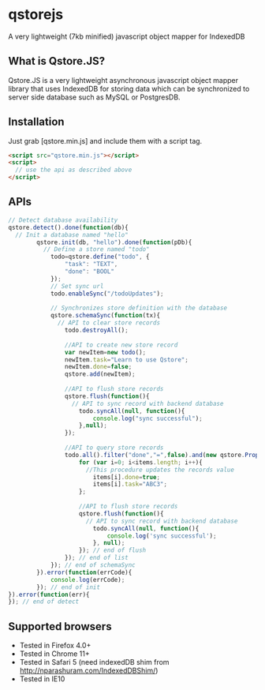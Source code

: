 qstorejs
========
A very lightweight (7kb minified) javascript object mapper for IndexedDB

What is Qstore.JS?
------------------
Qstore.JS is a very lightweight asynchronous javascript object mapper library that uses IndexedDB for storing data which can be synchronized to server side database such as MySQL or PostgresDB. 

Installation
------------
Just grab [qstore.min.js] and include them with a script tag.

```html
<script src="qstore.min.js"></script>
<script>
  // use the api as described above 
</script>
```
APIs
------------------
```js
// Detect database availability
qstore.detect().done(function(db){
  // Init a database named "hello"
		qstore.init(db, "hello").done(function(pDb){	
		  // Define a store named "todo"
			todo=qstore.define("todo", {
				"task": "TEXT",
				"done": "BOOL"
			});
			// Set sync url
			todo.enableSync("/todoUpdates");
			
			// Synchronizes store definition with the database
			qstore.schemaSync(function(tx){
			  // API to clear store records
				todo.destroyAll();
				
				//API to create new store record
				var newItem=new todo();
				newItem.task="Learn to use Qstore";
				newItem.done=false;
				qstore.add(newItem);
				
				//API to flush store records
				qstore.flush(function(){
				  // API to sync record with backend database
					todo.syncAll(null, function(){
						console.log("sync successful");
					},null);
				});
				
				//API to query store records
				todo.all().filter("done","=",false).and(new qstore.PropertyFilter("id","=","038c8f83f8e83d6b571f884543104ffd")).list(function(items){
					for (var i=0; i<items.length; i++){
					  //This procedure updates the records value
						items[i].done=true;
						items[i].task="ABC3";
					};
					
					//API to flush store records
					qstore.flush(function(){
					  // API to sync record with backend database
						todo.syncAll(null, function(){
							console.log('sync successful');
						}, null);
					}); // end of flush
				}); // end of list
			}); // end of schemaSync
		}).error(function(errCode){
			console.log(errCode);
		});	// end of init			
}).error(function(err){
}); // end of detect

```

Supported browsers
------------------
 - Tested in Firefox 4.0+
 - Tested in Chrome 11+
 - Tested in Safari 5 (need indexedDB shim from http://nparashuram.com/IndexedDBShim/)
 - Tested in IE10
